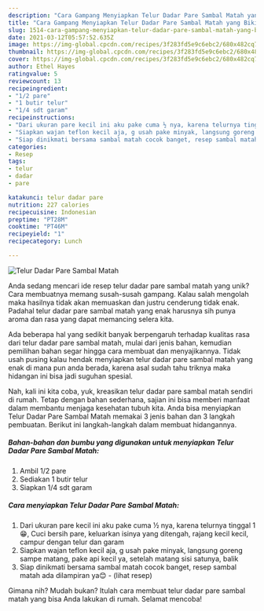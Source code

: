 ```yaml
---
description: "Cara Gampang Menyiapkan Telur Dadar Pare Sambal Matah yang Bikin Ngiler"
title: "Cara Gampang Menyiapkan Telur Dadar Pare Sambal Matah yang Bikin Ngiler"
slug: 1514-cara-gampang-menyiapkan-telur-dadar-pare-sambal-matah-yang-bikin-ngiler
date: 2021-03-12T05:57:52.635Z
image: https://img-global.cpcdn.com/recipes/3f283fd5e9c6ebc2/680x482cq70/telur-dadar-pare-sambal-matah-foto-resep-utama.jpg
thumbnail: https://img-global.cpcdn.com/recipes/3f283fd5e9c6ebc2/680x482cq70/telur-dadar-pare-sambal-matah-foto-resep-utama.jpg
cover: https://img-global.cpcdn.com/recipes/3f283fd5e9c6ebc2/680x482cq70/telur-dadar-pare-sambal-matah-foto-resep-utama.jpg
author: Ethel Hayes
ratingvalue: 5
reviewcount: 13
recipeingredient:
- "1/2 pare"
- "1 butir telur"
- "1/4 sdt garam"
recipeinstructions:
- "Dari ukuran pare kecil ini aku pake cuma ½ nya, karena telurnya tinggal 1😁, Cuci bersih pare, keluarkan isinya yang ditengah, rajang kecil kecil, campur dengan telur dan garam"
- "Siapkan wajan teflon kecil aja, g usah pake minyak, langsung goreng sampe matang, pake api kecil ya, setelah matang sisi satunya, balik"
- "Siap dinikmati bersama sambal matah cocok banget, resep sambal matah ada dilampiran ya😊           (lihat resep)"
categories:
- Resep
tags:
- telur
- dadar
- pare

katakunci: telur dadar pare 
nutrition: 227 calories
recipecuisine: Indonesian
preptime: "PT28M"
cooktime: "PT46M"
recipeyield: "1"
recipecategory: Lunch

---
```



![Telur Dadar Pare Sambal Matah](https://img-global.cpcdn.com/recipes/3f283fd5e9c6ebc2/680x482cq70/telur-dadar-pare-sambal-matah-foto-resep-utama.jpg)

Anda sedang mencari ide resep telur dadar pare sambal matah yang unik? Cara membuatnya memang susah-susah gampang. Kalau salah mengolah maka hasilnya tidak akan memuaskan dan justru cenderung tidak enak. Padahal telur dadar pare sambal matah yang enak harusnya sih punya aroma dan rasa yang dapat memancing selera kita.



Ada beberapa hal yang sedikit banyak berpengaruh terhadap kualitas rasa dari telur dadar pare sambal matah, mulai dari jenis bahan, kemudian pemilihan bahan segar hingga cara membuat dan menyajikannya. Tidak usah pusing kalau hendak menyiapkan telur dadar pare sambal matah yang enak di mana pun anda berada, karena asal sudah tahu triknya maka hidangan ini bisa jadi suguhan spesial.


Nah, kali ini kita coba, yuk, kreasikan telur dadar pare sambal matah sendiri di rumah. Tetap dengan bahan sederhana, sajian ini bisa memberi manfaat dalam membantu menjaga kesehatan tubuh kita. Anda bisa menyiapkan Telur Dadar Pare Sambal Matah memakai 3 jenis bahan dan 3 langkah pembuatan. Berikut ini langkah-langkah dalam membuat hidangannya.

<!--inarticleads1-->

##### Bahan-bahan dan bumbu yang digunakan untuk menyiapkan Telur Dadar Pare Sambal Matah:

1. Ambil 1/2 pare
1. Sediakan 1 butir telur
1. Siapkan 1/4 sdt garam




<!--inarticleads2-->

##### Cara menyiapkan Telur Dadar Pare Sambal Matah:

1. Dari ukuran pare kecil ini aku pake cuma ½ nya, karena telurnya tinggal 1😁, Cuci bersih pare, keluarkan isinya yang ditengah, rajang kecil kecil, campur dengan telur dan garam
1. Siapkan wajan teflon kecil aja, g usah pake minyak, langsung goreng sampe matang, pake api kecil ya, setelah matang sisi satunya, balik
1. Siap dinikmati bersama sambal matah cocok banget, resep sambal matah ada dilampiran ya😊 -           (lihat resep)




Gimana nih? Mudah bukan? Itulah cara membuat telur dadar pare sambal matah yang bisa Anda lakukan di rumah. Selamat mencoba!
